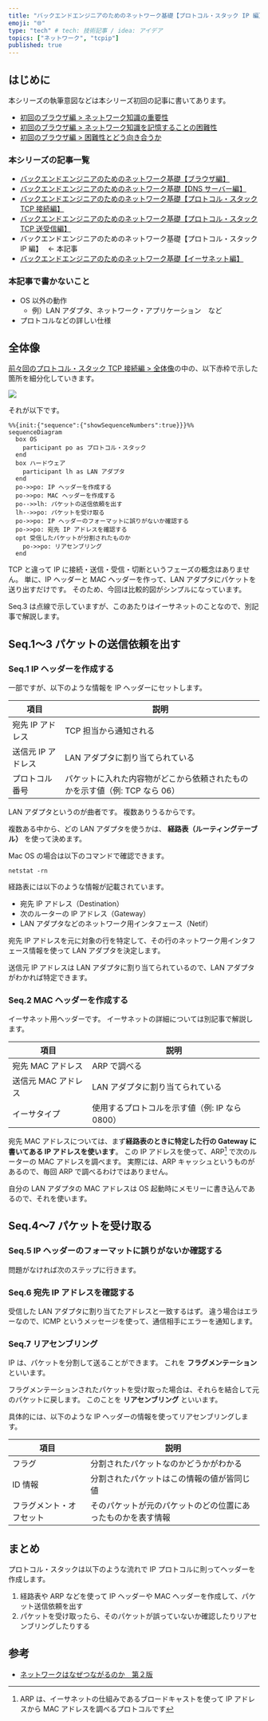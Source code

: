 ```yaml
---
title: "バックエンドエンジニアのためのネットワーク基礎【プロトコル・スタック IP 編】"
emoji: "🌐"
type: "tech" # tech: 技術記事 / idea: アイデア
topics: ["ネットワーク", "tcpip"]
published: true
---
```


## はじめに

本シリーズの執筆意図などは本シリーズ初回の記事に書いてあります。

- [初回のブラウザ編 > ネットワーク知識の重要性](https://zenn.dev/jnkmtsd/articles/0d129a7aa0947b#%E3%83%8D%E3%83%83%E3%83%88%E3%83%AF%E3%83%BC%E3%82%AF%E7%9F%A5%E8%AD%98%E3%81%AE%E9%87%8D%E8%A6%81%E6%80%A7)
- [初回のブラウザ編 > ネットワーク知識を記憶することの困難性](https://zenn.dev/jnkmtsd/articles/0d129a7aa0947b#%E3%83%8D%E3%83%83%E3%83%88%E3%83%AF%E3%83%BC%E3%82%AF%E7%9F%A5%E8%AD%98%E3%82%92%E8%A8%98%E6%86%B6%E3%81%99%E3%82%8B%E3%81%93%E3%81%A8%E3%81%AE%E5%9B%B0%E9%9B%A3%E6%80%A7)
- [初回のブラウザ編 > 困難性とどう向き合うか](https://zenn.dev/jnkmtsd/articles/0d129a7aa0947b#%E5%9B%B0%E9%9B%A3%E6%80%A7%E3%81%A8%E3%81%A9%E3%81%86%E5%90%91%E3%81%8D%E5%90%88%E3%81%86%E3%81%8B)

### 本シリーズの記事一覧

- [バックエンドエンジニアのためのネットワーク基礎【ブラウザ編】](https://zenn.dev/jnkmtsd/articles/0d129a7aa0947b)
- [バックエンドエンジニアのためのネットワーク基礎【DNS サーバー編】](https://zenn.dev/jnkmtsd/articles/e59e42beec39e0)
- [バックエンドエンジニアのためのネットワーク基礎【プロトコル・スタック TCP 接続編】](https://zenn.dev/jnkmtsd/articles/e0ecb28f1875f2)
- [バックエンドエンジニアのためのネットワーク基礎【プロトコル・スタック TCP 送受信編】](https://zenn.dev/jnkmtsd/articles/37a25508b30635)
- バックエンドエンジニアのためのネットワーク基礎【プロトコル・スタック IP 編】　 ← 本記事
- [バックエンドエンジニアのためのネットワーク基礎【イーサネット編】](https://zenn.dev/jnkmtsd/articles/c50f9113995773)

### 本記事で書かないこと

- OS 以外の動作
  - 例）LAN アダプタ、ネットワーク・アプリケーション　など
- プロトコルなどの詳しい仕様

## 全体像

[前々回のプロトコル・スタック TCP 接続編 > 全体像](https://zenn.dev/jnkmtsd/articles/e0ecb28f1875f2#%E5%85%A8%E4%BD%93%E5%83%8F)の中の、以下赤枠で示した箇所を細分化していきます。

![](https://storage.googleapis.com/zenn-user-upload/eb26251869e4-20231219.png)

それが以下です。

```mermaid
%%{init:{"sequence":{"showSequenceNumbers":true}}}%%
sequenceDiagram
  box OS
    participant po as プロトコル・スタック
  end
  box ハードウェア
    participant lh as LAN アダプタ
  end
  po->>po: IP ヘッダーを作成する
  po->>po: MAC ヘッダーを作成する
  po-->>lh: パケットの送信依頼を出す
  lh-->>po: パケットを受け取る
  po->>po: IP ヘッダーのフォーマットに誤りがないか確認する
  po->>po: 宛先 IP アドレスを確認する
  opt 受信したパケットが分割されたものか
    po->>po: リアセンブリング
  end
```

TCP と違って IP に接続・送信・受信・切断というフェーズの概念はありません。
単に、IP ヘッダーと MAC ヘッダーを作って、LAN アダプタにパケットを送り出すだけです。
そのため、今回は比較的図がシンプルになっています。

Seq.3 は点線で示していますが、このあたりはイーサネットのことなので、別記事で解説します。

## Seq.1〜3 パケットの送信依頼を出す

### Seq.1 IP ヘッダーを作成する

一部ですが、以下のような情報を IP ヘッダーにセットします。

| 項目               | 説明                                                                        |
| ------------------ | --------------------------------------------------------------------------- |
| 宛先 IP アドレス   | TCP 担当から通知される                                                      |
| 送信元 IP アドレス | LAN アダプタに割り当てられている                                            |
| プロトコル番号     | パケットに入れた内容物がどこから依頼されたものかを示す値（例: TCP なら 06） |

LAN アダプタというのが曲者です。
複数ありうるからです。

複数ある中から、どの LAN アダプタを使うかは、 **経路表（ルーティングテーブル）** を使って決めます。

Mac OS の場合は以下のコマンドで確認できます。

```shell
netstat -rn
```

経路表には以下のような情報が記載されています。

- 宛先 IP アドレス（Destination）
- 次のルーターの IP アドレス（Gateway）
- LAN アダプタなどのネットワーク用インタフェース（Netif）

宛先 IP アドレスを元に対象の行を特定して、その行のネットワーク用インタフェース情報を使って LAN アダプタを決定します。

送信元 IP アドレスは LAN アダプタに割り当てられているので、LAN アダプタがわかれば特定できます。

### Seq.2 MAC ヘッダーを作成する

イーサネット用ヘッダーです。
イーサネットの詳細については別記事で解説します。

| 項目                | 説明                                           |
| ------------------- | ---------------------------------------------- |
| 宛先 MAC アドレス   | ARP で調べる                                   |
| 送信元 MAC アドレス | LAN アダプタに割り当てられている               |
| イーサタイプ        | 使用するプロトコルを示す値（例: IP なら 0800） |

宛先 MAC アドレスについては、まず**経路表のときに特定した行の Gateway に書いてある IP アドレスを使います**。
この IP アドレスを使って、ARP[^1] で次のルーターの MAC アドレスを調べます。
実際には、ARP キャッシュというものがあるので、毎回 ARP で調べるわけではありません。

[^1]: ARP は、イーサネットの仕組みであるブロードキャストを使って IP アドレスから MAC アドレスを調べるプロトコルです

自分の LAN アダプタの MAC アドレスは OS 起動時にメモリーに書き込んであるので、それを使います。

## Seq.4〜7 パケットを受け取る

### Seq.5 IP ヘッダーのフォーマットに誤りがないか確認する

問題がなければ次のステップに行きます。

### Seq.6 宛先 IP アドレスを確認する

受信した LAN アダプタに割り当てたアドレスと一致するはず。
違う場合はエラーなので、ICMP というメッセージを使って、通信相手にエラーを通知します。

### Seq.7 リアセンブリング

IP は、パケットを分割して送ることができます。
これを **フラグメンテーション** といいます。

フラグメンテーションされたパケットを受け取った場合は、それらを結合して元のパケットに戻します。
このことを **リアセンブリング** といいます。

具体的には、以下のような IP ヘッダーの情報を使ってリアセンブリングします。

| 項目                     | 説明                                                         |
| ------------------------ | ------------------------------------------------------------ |
| フラグ                   | 分割されたパケットなのかどうかがわかる                       |
| ID 情報                  | 分割されたパケットはこの情報の値が皆同じ値                   |
| フラグメント・オフセット | そのパケットが元のパケットのどの位置にあったものかを表す情報 |

## まとめ

プロトコル・スタックは以下のような流れで IP プロトコルに則ってヘッダーを作成します。

1. 経路表や ARP などを使って IP ヘッダーや MAC ヘッダーを作成して、パケット送信依頼を出す
2. パケットを受け取ったら、そのパケットが誤っていないか確認したりリアセンブリングしたりする

## 参考

- [ネットワークはなぜつながるのか　第２版](https://www.amazon.co.jp/dp/B077XSB8BS)
